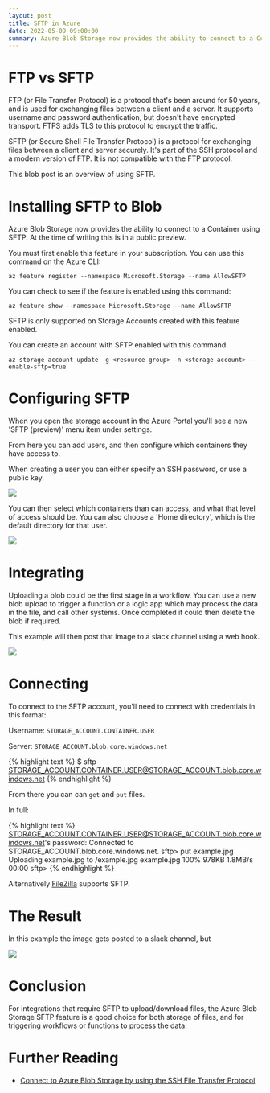```yaml
---
layout: post
title: SFTP in Azure
date: 2022-05-09 09:00:00
summary: Azure Blob Storage now provides the ability to connect to a Container using SFTP.
---
```


# FTP vs SFTP

FTP (or File Transfer Protocol) is a protocol that's been around for 50 years, and is used for exchanging files between a client and a server.
It supports username and password authentication, but doesn't have encrypted transport. FTPS adds TLS to this protocol to encrypt the traffic.

SFTP (or Secure Shell File Transfer Protocol) is a protocol for exchanging files between a client and server securely. It's part of the SSH
protocol and a modern version of FTP. It is not compatible with the FTP protocol.

This blob post is an overview of using SFTP.

# Installing SFTP to Blob

Azure Blob Storage now provides the ability to connect to a Container using SFTP. At the time of writing this is in a public preview.

You must first enable this feature in your subscription. You can use this command on the Azure CLI:

```
az feature register --namespace Microsoft.Storage --name AllowSFTP
```

You can check to see if the feature is enabled using this command:

```
az feature show --namespace Microsoft.Storage --name AllowSFTP
```

SFTP is only supported on Storage Accounts created with this feature enabled.

You can create an account with SFTP enabled with this command:

```
az storage account update -g <resource-group> -n <storage-account> --enable-sftp=true
```

# Configuring SFTP

When you open the storage account in the Azure Portal you'll see a new 'SFTP (preview)' menu item under settings.

From here you can add users, and then configure which containers they have access to.

When creating a user you can either specify an SSH password, or use a public key.

![](/images/add-ssh-user.png)

You can then select which containers than can access, and what that level of access should be. You can also choose a 'Home directory', which is the default directory for that user.

![](/images/add-ssh-container.png)

# Integrating

Uploading a blob could be the first stage in a workflow. You can use a new blob upload
to trigger a function or a logic app which may process the data in the file, and call other systems. Once completed it could then delete the blob if required.

This example will then post that image to a slack channel using a web hook. 

![](/images/sftp-logic-app.png)


# Connecting

To connect to the SFTP account, you'll need to connect with credentials in this format:

Username: `STORAGE_ACCOUNT.CONTAINER.USER` 

Server: `STORAGE_ACCOUNT.blob.core.windows.net`

{% highlight text %}
$ sftp STORAGE_ACCOUNT.CONTAINER.USER@STORAGE_ACCOUNT.blob.core.windows.net
{% endhighlight %}

From there you can can `get` and `put` files.

In full:

{% highlight text %}
STORAGE_ACCOUNT.CONTAINER.USER@STORAGE_ACCOUNT.blob.core.windows.net's password:
Connected to STORAGE_ACCOUNT.blob.core.windows.net.
sftp> put example.jpg
Uploading example.jpg to /example.jpg
example.jpg                                                         100%  978KB   1.8MB/s   00:00
sftp>
{% endhighlight %}

Alternatively [FileZilla](https://filezilla-project.org/) supports SFTP.

# The Result

In this example the image gets posted to a slack channel, but

![](/images/slack.png)

# Conclusion

For integrations that require SFTP to upload/download files, the Azure Blob Storage SFTP feature is a good choice for both storage of files, and for triggering workflows or functions to process the data.

# Further Reading

* [Connect to Azure Blob Storage by using the SSH File Transfer Protocol](ttps://docs.microsoft.com/en-us/azure/storage/blobs/secure-file-transfer-protocol-support-how-to)


